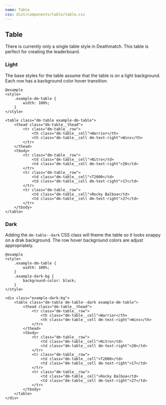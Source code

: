 ```yaml
---
name: Table
css: dist/components/table/table.css
---
```


## Table

There is currently only a single table style in Deathmatch. This table is perfect for creating 
the leaderboard.

### Light 

The base styles for the table assume that the table is on a light background. Each row has a 
background color hover transition.

    @example
    <style>
        .example-dm-table {
            width: 100%;
        }
    </style>
    
    <table class="dm-table example-dm-table">
        <thead class="dm-table__thead">
            <tr class="dm-table__row">
                <th class="dm-table__cell">Warrior</th>
                <th class="dm-table__cell dm-text-right">Wins</th>
            </tr>
        </thead>
        <tbody>
            <tr class="dm-table__row">
                <td class="dm-table__cell">Nitro</td>
                <td class="dm-table__cell dm-text-right">20</td>
            </tr>
            <tr class="dm-table__row">
                <td class="dm-table__cell">T2000</td>
                <td class="dm-table__cell dm-text-right">17</td>
            </tr>
            <tr class="dm-table__row">
                <td class="dm-table__cell">Rocky Balboa</td>
                <td class="dm-table__cell dm-text-right">27</td>
            </tr>
        </tbody>
    </table>
    
    
### Dark

Adding the `dm-table--dark` CSS class will theme the table so it looks snappy on a drak background. 
The row hover background colors are adjust appropriately. 

    @example
    <style>
        .example-dm-table {
            width: 100%;
        }
        .example-dark-bg {
            background-color: black;
        }
    </style>
        
    <div class="example-dark-bg">
        <table class="dm-table dm-table--dark example-dm-table">
            <thead class="dm-table__thead">
                <tr class="dm-table__row">
                    <th class="dm-table__cell">Warrior</th>
                    <th class="dm-table__cell dm-text-right">Wins</th>
                </tr>
            </thead>
            <tbody>
                <tr class="dm-table__row">
                    <td class="dm-table__cell">Nitro</td>
                    <td class="dm-table__cell dm-text-right">20</td>
                </tr>
                <tr class="dm-table__row">
                    <td class="dm-table__cell">T2000</td>
                    <td class="dm-table__cell dm-text-right">17</td>
                </tr>
                <tr class="dm-table__row">
                    <td class="dm-table__cell">Rocky Balboa</td>
                    <td class="dm-table__cell dm-text-right">27</td>
                </tr>
            </tbody>
        </table>
    </div>